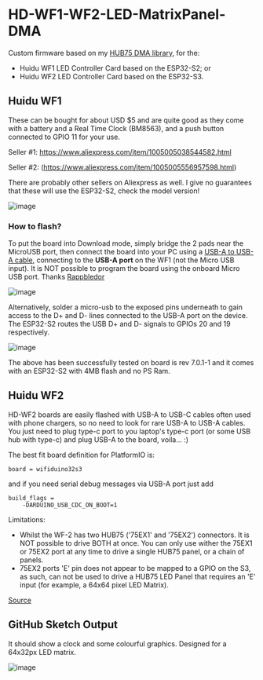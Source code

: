# HD-WF1-WF2-LED-MatrixPanel-DMA
Custom firmware based on my [HUB75 DMA library](https://github.com/mrfaptastic/ESP32-HUB75-MatrixPanel-DMA),  for the:

* Huidu WF1 LED Controller Card based on the ESP32-S2; or
* Huidu WF2 LED Controller Card based on the ESP32-S3.

## Huidu WF1
These can be bought for about USD $5 and are quite good as they come with a battery and a Real Time Clock (BM8563), and a push button connected to GPIO 11 for your use.
 
Seller #1: [ https://www.aliexpress.com/item/1005005038544582.html ](https://www.aliexpress.com/item/1005006075952980.html)

Seller #2: (https://www.aliexpress.com/item/1005005556957598.html) 

There are probably other sellers on Aliexpress as well. I give no guarantees that these will use the ESP32-S2, check the model version!

![image](https://github.com/mrfaptastic/HD-WF1-LED-MatrixPanel-DMA/assets/12006953/ccdff75b-b764-424a-b923-dbac86f1b151)

### How to flash?
 
To put the board into Download mode, simply bridge the 2 pads near the MicroUSB port, then connect the board into your PC using a [USB-A to USB-A cable](https://www.aliexpress.com/item/1005006854476947.html), connecting to the **USB-A port** on the WF1 (not the Micro USB input). It is NOT possible to program the board using the onboard Micro USB port. Thanks [Rappbledor](https://github.com/mrfaptastic/HD-WF1-LED-MatrixPanel-DMA/issues/3)

![image](https://github.com/user-attachments/assets/821aea15-4616-4b60-a251-4f1255f092e0)


Alternatively, solder a micro-usb to the exposed pins underneath to gain access to the D+ and D- lines connected to the USB-A port on the device. The ESP32-S2 routes the USB D+ and D- signals to GPIOs 20 and 19 respectively. 

![image](https://github.com/mrfaptastic/HD-WF1-LED-MatrixPanel-DMA/assets/12006953/fba33a4d-9737-4366-9a3b-776bec22ab2f)

The above has been successfully tested on board is rev 7.0.1-1 and it comes with an ESP32-S2 with 4MB flash and no PS Ram.

## Huidu WF2

HD-WF2 boards are easily flashed with USB-A to USB-C cables often used with phone chargers, so no need to look for rare USB-A to USB-A cables. You just need to plug type-c port to you laptop's type-c port (or some USB hub with type-c) and plug USB-A to the board, voila... :)

The best fit board definition for PlatformIO is:

`board = wifiduino32s3`

and if you need serial debug messages via USB-A port just add

```
build_flags =
    -DARDUINO_USB_CDC_ON_BOOT=1
```

Limitations:

* Whilst the WF-2 has two HUB75 ('75EX1' and '75EX2') connectors. It is NOT possible to drive BOTH at once. You can only use wither the 75EX1 or 75EX2 port at any time to drive a single HUB75 panel, or a chain of panels.
* 75EX2 ports 'E' pin does not appear to be mapped to a GPIO on the S3, as such, can not be used to drive a HUB75 LED Panel that requires an 'E' input (for example, a 64x64 pixel LED Matrix).


[Source](https://github.com/mrcodetastic/ESP32-HUB75-MatrixPanel-DMA/discussions/667#discussioncomment-10438431)

## GitHub Sketch Output
It should show a clock and some colourful graphics. Designed for a 64x32px LED matrix.

![image](https://github.com/user-attachments/assets/d7293beb-f293-4741-9fbf-6555be1db297)
